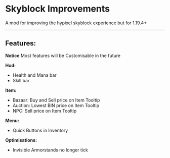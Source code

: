 # Skyblock Improvements
A mod for improving the hypixel skyblock experience but for 1.19.4+
***
## Features:
**Notice** Most features will be Customisable in the future

**Hud:**
* Health and Mana bar
* Skill bar

**Item:**
* Bazaar: Buy and Sell price on Item Tooltip
* Auction: Lowest BIN price on Item Tooltip
* NPC: Sell price on Item Tooltip

**Menu:**
* Quick Buttons in Inventory

**Optimisations:**
* Invisible Armorstands no longer tick